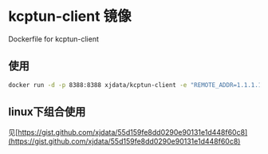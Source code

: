 # kcptun-client 镜像

Dockerfile for kcptun-client 

## 使用

```sh
docker run -d -p 8388:8388 xjdata/kcptun-client -e "REMOTE_ADDR=1.1.1.1 ...... "
```

## linux下组合使用
见[https://gist.github.com/xjdata/55d159fe8dd0290e90131e1d448f60c8](https://gist.github.com/xjdata/55d159fe8dd0290e90131e1d448f60c8)